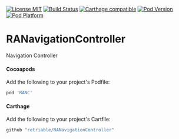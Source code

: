 [![License MIT](https://img.shields.io/badge/license-MIT-green.svg?style=flat)](https://raw.githubusercontent.com/retriable/RANavigationController/master/LICENSE)
[![Build Status](http://img.shields.io/travis/retriable//RANavigationController/master.svg?style=flat)](https://travis-ci.org/retriable//RANavigationController)
[![Carthage compatible](https://img.shields.io/badge/Carthage-compatible-4BC51D.svg?style=flat)](https://github.com/retriable//RANavigationController)
[![Pod Version](http://img.shields.io/cocoapods/v/RANC.svg?style=flat)](http://cocoapods.org/pods/RANC)
[![Pod Platform](http://img.shields.io/cocoapods/p/RANC.svg?style=flat)](http://cocoapods.org/pods/RANC)

# RANavigationController
Navigation Controller

#### Cocoapods

Add the following to your project's Podfile:
```ruby
pod 'RANC'
```

#### Carthage

Add the following to your project's Cartfile:
```ruby
github "retriable/RANavigationController"
```
